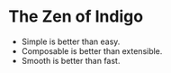 # The Zen of Indigo

- Simple is better than easy.
- Composable is better than extensible.
- Smooth is better than fast.
